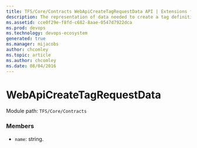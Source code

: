 ```yaml
---
title: TFS/Core/Contracts WebApiCreateTagRequestData API | Extensions for Azure DevOps Services
description: The representation of data needed to create a tag definition which is sent across the wire.
ms.assetid: cce0f29e-f8fd-c682-8aae-0547d7922dca
ms.prod: devops
ms.technology: devops-ecosystem
generated: true
ms.manager: mijacobs
author: chcomley
ms.topic: article
ms.author: chcomley
ms.date: 08/04/2016
---
```


# WebApiCreateTagRequestData

Module path: `TFS/Core/Contracts`


### Members

* `name`: string. 

